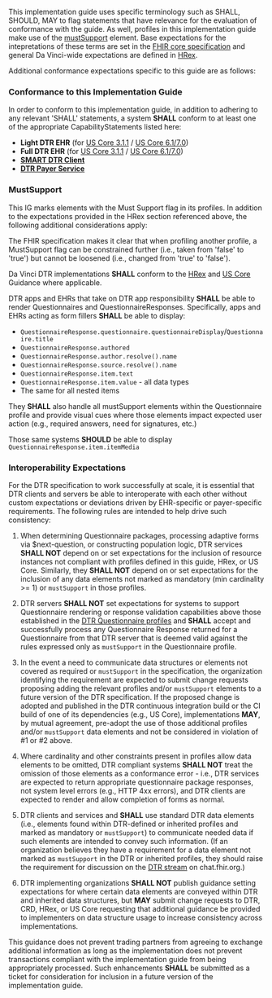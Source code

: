 This implementation guide uses specific terminology such as SHALL, SHOULD, MAY to flag statements that have relevance for the evaluation of conformance with the guide. As well, profiles in this implementation guide make use of the [mustSupport](http://hl7.org/fhir/R4/profiling.html#mustsupport) element. Base expectations for the intepretations of these terms are set in the [FHIR core specification](http://hl7.org/fhir/R4/conformance-rules.html#conflang) and general Da Vinci-wide expectations are defined in [HRex]({{site.data.fhir.ver.hrex}}/conformance.html).

Additional conformance expectations specific to this guide are as follows:

### Conformance to this Implementation Guide
In order to conform to this implementation guide, in addition to adhering to any relevant 'SHALL' statements, a system **SHALL** conform to at least one of the appropriate CapabilityStatements listed here:

* **Light DTR EHR** (for [US Core 3.1.1](CapabilityStatement-light-dtr-ehr-311.html) / [US Core 6.1/7.0](CapabilityStatement-light-dtr-ehr-700.html))
* **Full DTR EHR** (for [US Core 3.1.1](CapabilityStatement-full-dtr-ehr-311.html) / [US Core 6.1/7.0](CapabilityStatement-full-dtr-ehr-700.html))
* [**SMART DTR Client**](CapabilityStatement-smart-dtr-client.html)
* [**DTR Payer Service**](CapabilityStatement-dtr-payer-service.html)

### MustSupport
This IG marks elements with the Must Support flag in its profiles. In addition to the expectations provided in the HRex section referenced above, the following additional considerations apply:  

The FHIR specification makes it clear that when profiling another profile, a MustSupport flag can be constrained further (i.e., taken from 'false' to 'true') but cannot be loosened (i.e., changed from 'true' to 'false').   
  
Da Vinci DTR implementations **SHALL** conform to the [HRex]({{site.data.fhir.ver.hrex}}/conformance.html#mustsupport) and [US Core]({{site.data.fhir.ver.uscore7}}must-support.html) Guidance where applicable.
  
DTR apps and EHRs that take on DTR app responsibility **SHALL** be able to render Questionnaires and QuestionnaireResponses.  Specifically, apps and EHRs acting as form fillers **SHALL** be able to display:
* `QuestionnaireResponse.questionnaire.questionnaireDisplay`/`Questionnaire.title`
* `QuestionnaireResponse.authored`
* `QuestionnaireResponse.author.resolve().name`
* `QuestionnaireResponse.source.resolve().name`
* `QuestionnaireResponse.item.text`
* `QuestionnaireResponse.item.value` - all data types
* The same for all nested items

They **SHALL** also handle all mustSupport elements within the Questionnaire profile and provide visual cues where those elements impact expected user action (e.g., required answers, need for signatures, etc.)
  
Those same systems **SHOULD** be able to display `QuestionnaireResponse.item.itemMedia`

### Interoperability Expectations
For the DTR specification to work successfully at scale, it is essential that DTR clients and servers be able to interoperate with each other without custom expectations or deviations driven by EHR-specific or payer-specific requirements. The following rules are intended to help drive such consistency:

  1. When determining Questionnaire packages, processing adaptive forms via $next-question, or constructing population logic, DTR services **SHALL NOT** depend on or set expectations for the inclusion of resource instances not compliant with profiles defined in this guide, HRex, or US Core.  Similarly, they **SHALL NOT** depend on or set expectations for the inclusion of any data elements not marked as mandatory (min cardinality >= 1) or `mustSupport` in those profiles.
   
  2. DTR servers **SHALL NOT** set expectations for systems to support Questionnaire rendering or response validation capabilities above those established in the [DTR Questionnaire profiles](artifacts.html#structures-resource-profiles) and **SHALL** accept and successfully process any Questionnaire Response returned for a Questionnaire from that DTR server that is deemed valid against the rules expressed only as `mustSupport` in the Questionnaire profile.
   
  3. In the event a need to communicate data structures or elements not covered as required or `mustSupport` in the specification, the organization identifying the requirement are expected to submit change requests proposing adding the relevant profiles and/or `mustSupport` elements to a future version of the DTR specification. If the proposed change is adopted and published in the DTR continuous integration build or the CI build of one of its dependencies (e.g., US Core), implementations **MAY**, by mutual agreement, pre-adopt the use of those additional profiles and/or `mustSupport` data elements and not be considered in violation of #1 or #2 above.
   
  4. Where cardinality and other constraints present in profiles allow data elements to be omitted, DTR compliant systems **SHALL NOT** treat the omission of those elements as a conformance error - i.e., DTR services are expected to return appropriate questionnaire package responses, not system level errors (e.g., HTTP 4xx errors), and DTR clients are expected to render and allow completion of forms as normal.
   
  5. DTR clients and services and **SHALL** use standard DTR data elements (i.e., elements found within DTR-defined or inherited profiles and marked as mandatory or `mustSupport`) to communicate needed data if such elements are intended to convey such information. (If an organization believes they have a requirement for a data element not marked as `mustSupport` in the DTR or inherited profiles, they should raise the requirement for discussion on the [DTR stream](https://chat.fhir.org/#narrow/channel/197320-Da-Vinci-DTR) on chat.fhir.org.)
   
  6. DTR implementing organizations **SHALL NOT** publish guidance setting expectations for where certain data elements are conveyed within DTR and inherited data structures, but **MAY** submit change requests to DTR, CRD, HRex, or US Core requesting that additional guidance be provided to implementers on data structure usage to increase consistency across implementations.
   
This guidance does not prevent trading partners from agreeing to exchange additional information as long as the implementation does not prevent transactions compliant with the implementation guide from being appropriately processed.   Such enhancements **SHALL** be submitted as a ticket for consideration for inclusion in a future version of the implementation guide. 

<!-- 
Conformance Statements in this Implementation Guide

§§§ -->